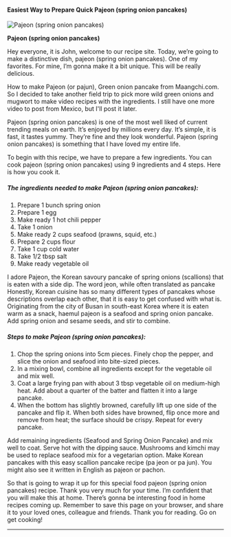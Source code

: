             

#### Easiest Way to Prepare Quick Pajeon (spring onion pancakes)

![Pajeon (spring onion pancakes)](https://img-global.cpcdn.com/recipes/876b64338cc0baec/751x532cq70/pajeon-spring-onion-pancakes-recipe-main-photo.jpg)

**Pajeon (spring onion pancakes)**

Hey everyone, it is John, welcome to our recipe site. Today, we’re going to make a distinctive dish, pajeon (spring onion pancakes). One of my favorites. For mine, I’m gonna make it a bit unique. This will be really delicious.

How to make Pajeon (or pajun), Green onion pancake from Maangchi.com. So I decided to take another field trip to pick more wild green onions and mugwort to make video recipes with the ingredients. I still have one more video to post from Mexico, but I'll post it later.

Pajeon (spring onion pancakes) is one of the most well liked of current trending meals on earth. It’s enjoyed by millions every day. It’s simple, it is fast, it tastes yummy. They’re fine and they look wonderful. Pajeon (spring onion pancakes) is something that I have loved my entire life.

To begin with this recipe, we have to prepare a few ingredients. You can cook pajeon (spring onion pancakes) using 9 ingredients and 4 steps. Here is how you cook it.

##### The ingredients needed to make Pajeon (spring onion pancakes):

1.  Prepare 1 bunch spring onion
2.  Prepare 1 egg
3.  Make ready 1 hot chili pepper
4.  Take 1 onion
5.  Make ready 2 cups seafood (prawns, squid, etc.)
6.  Prepare 2 cups flour
7.  Take 1 cup cold water
8.  Take 1/2 tbsp salt
9.  Make ready vegetable oil

I adore Pajeon, the Korean savoury pancake of spring onions (scallions) that is eaten with a side dip. The word jeon, while often translated as pancake Honestly, Korean cuisine has so many different types of pancakes whose descriptions overlap each other, that it is easy to get confused with what is. Originating from the city of Busan in south-east Korea where it is eaten warm as a snack, haemul pajeon is a seafood and spring onion pancake. Add spring onion and sesame seeds, and stir to combine.

##### Steps to make Pajeon (spring onion pancakes):

1.  Chop the spring onions into 5cm pieces. Finely chop the pepper, and slice the onion and seafood into bite-sized pieces.
2.  In a mixing bowl, combine all ingredients except for the vegetable oil and mix well.
3.  Coat a large frying pan with about 3 tbsp vegetable oil on medium-high heat. Add about a quarter of the batter and flatten it into a large pancake.
4.  When the bottom has slightly browned, carefully lift up one side of the pancake and flip it. When both sides have browned, flip once more and remove from heat; the surface should be crispy. Repeat for every pancake.

Add remaining ingredients (Seafood and Spring Onion Pancake) and mix well to coat. Serve hot with the dipping sauce. Mushrooms and kimchi may be used to replace seafood mix for a vegetarian option. Make Korean pancakes with this easy scallion pancake recipe (pa jeon or pa jun). You might also see it written in English as pajeon or pachon.

So that is going to wrap it up for this special food pajeon (spring onion pancakes) recipe. Thank you very much for your time. I’m confident that you will make this at home. There’s gonna be interesting food in home recipes coming up. Remember to save this page on your browser, and share it to your loved ones, colleague and friends. Thank you for reading. Go on get cooking!

* * *